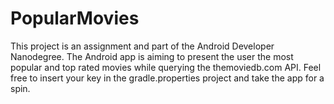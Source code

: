 # PopularMovies
This project is an assignment and part of the Android Developer Nanodegree. The Android app is aiming to present the user the most popular and top rated movies while querying the themoviedb.com API.
Feel free to insert your key in the gradle.properties project and take the app for a spin.
